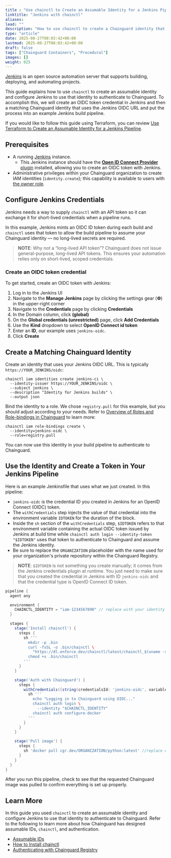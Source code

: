 ```yaml
---
title : "Use chainctl to Create an Assumable Identity for a Jenkins Pipeline"
linktitle: "Jenkins with chainctl"
aliases:
lead: ""
description: "How to use chainctl to create a Chainguard identity that can be assumed by a Jenkins Pipeline."
type: "article"
date: 2025-08-27T08:03:42+00:00
lastmod: 2025-08-27T08:03:42+00:00
draft: false
tags: ["Chainguard Containers", "Procedural"]
images: []
weight: 025
---
```


[Jenkins](https://www.jenkins.io/) is an open source automation server that supports building, deploying, and automating projects.

This guide explains how to use `chainctl` to create an assumable identity and configure Jenkins to use that identity to authenticate to Chainguard. To accomplish this, we will create an OIDC token credential in Jenkins and then a matching Chainguard identity that uses the Jenkins OIDC URL and put the process into an example Jenkins build pipeline.

If you would like to follow this guide using Terraform, you can review [Use Terraform to Create an Assumable Identity for a Jenkins Pipeline](/chainguard/administration/assumable-ids/identity-examples/jenkins-identity-terraform/).


## Prerequisites

- A running [Jenkins](https://www.jenkins.io/doc/pipeline/tour/getting-started/) instance.
    - This Jenkins instance should have the [**Open ID Connect Provider** plugin](https://plugins.jenkins.io/oidc-provider/) installed, allowing you to create an OIDC token with Jenkins.
- Administrative privileges within your Chainguard organization to create IAM identities (`identity.create`); this capability is available to users with [the owner role](https://edu.chainguard.dev/chainguard/administration/iam-organizations/roles-role-bindings/capabilities-reference/#chainguard-role-capabilities).


## Configure Jenkins Credentials

Jenkins needs a way to supply `chainctl` with an API token so it can exchange it for short-lived credentials when a pipeline runs.

In this example, Jenkins mints an OIDC ID token during each build and `chainctl` uses that token to allow the build pipeline to assume your Chainguard identity — no long-lived secrets are required.

> **NOTE**: Why not a “long-lived API token”? Chainguard does not issue general-purpose, long-lived API tokens. This ensures your automation relies only on short-lived, scoped credentials.


### Create an OIDC token credential

To get started, create an OIDC token with Jenkins:

1. Log in to the Jenkins UI
2. Navigate to the **Manage Jenkins** page by clicking the settings gear (**⚙**) in the upper-right corner
3. Navigate to the **Credentials** page by clicking **Credentials**
4. In the Domain column, click **(global)**
5. On the **Global credentials (unrestricted)** page, click **Add Credentials**
6. Use the **Kind** dropdown to select **OpenID Connect id token**
7. Enter an **ID**, our example uses `jenkins-oidc`.
8. Click **Create**


## Create a Matching Chainguard Identity

Create an identity that uses your Jenkins OIDC URL. This is typically `https://YOUR_JENKINS/oidc`:

```shell
chainctl iam identities create jenkins-ci \
  --identity-issuer https://YOUR_JENKINS/oidc \
  --subject jenkins \
  --description "Identity for Jenkins builds" \
  --output json
```

Bind the identity to a role. We chose `registry.pull` for this example, but you should adjust according to your needs. Refer to [Overview of Roles and Role-bindings in Chainguard](https://edu.chainguard.dev/chainguard/administration/iam-organizations/roles-role-bindings/roles-role-bindings/) to learn more:

```shell
chainctl iam role-bindings create \
  --identity=jenkins-oidc \
  --role=registry.pull
```

You can now use this identity in your build pipeline to authenticate to Chainguard.


## Use the Identity and Create a Token in Your Jenkins Pipeline

Here is an example Jenkinsfile that uses what we just created. In this pipeline:

- `jenkins-oidc` is the credential ID you created in Jenkins for an OpenID Connect (OIDC) token.
- The `withCredentials` step injects the value of that credential into the environment variable `IDTOKEN` for the duration of the block.
- Inside the `sh` section of the `withCredentials` step, `$IDTOKEN` refers to that environment variable containing the actual OIDC token issued by Jenkins at build time while `chainctl auth login --identity-token "$IDTOKEN"` uses that token to authenticate to Chainguard and assume the Jenkins identity.
- Be sure to replace the `ORGANIZATION` placeholder with the name used for your organization's private repository within the Chainguard Registry.

> **NOTE**: `$IDTOKEN` is not something you create manually; it comes from the Jenkins credentials plugin at runtime. You just need to make sure that you created the credential in Jenkins with ID `jenkins-oidc` and that the credential type is OpenID Connect ID token.


```groovy
pipeline {
  agent any

  environment {
    CHAINCTL_IDENTITY = "iam-1234567890" // replace with your identity ID
  }

  stages {
    stage('Install chainctl') {
      steps {
        sh '''
          mkdir -p .bin
          curl -fsSL -o .bin/chainctl \
            "https://dl.enforce.dev/chainctl/latest/chainctl_$(uname -s | tr '[:upper:]' '[:lower:]')_$(uname -m | sed 's/aarch64/arm64/; s/x86_64/amd64/')"
          chmod +x .bin/chainctl
        '''
      }
    }

    stage('Auth with Chainguard') {
      steps {
        withCredentials([string(credentialsId: 'jenkins-oidc', variable: 'IDTOKEN')]) {
          sh '''
            echo "Logging in to Chainguard using OIDC..."
            chainctl auth login \
              --identity "$CHAINCTL_IDENTITY"
            chainctl auth configure-docker
          '''
        }
      }
    }

    stage('Pull image') {
      steps {
        sh 'docker pull cgr.dev/ORGANIZATION/python:latest' //replace with your org
      }
    }
  }
}
```

After you run this pipeline, check to see that the requested Chainguard image was pulled to confirm everything is set up properly.

## Learn More

In this guide you used `chainctl` to create an assumable identity and configure Jenkins to use that identity to authenticate to Chainguard. Refer to the following to learn more about how Chainguard has designed assumable IDs, `chainctl`, and authentication.

- [Assumable IDs](/chainguard/administration/assumable-ids/)
- [How to Install chainctl](/chainguard/chainctl-usage/how-to-install-chainctl/)
- [Authenticating with Chainguard Registry](/chainguard/chainguard-images/chainguard-registry/authenticating/)

